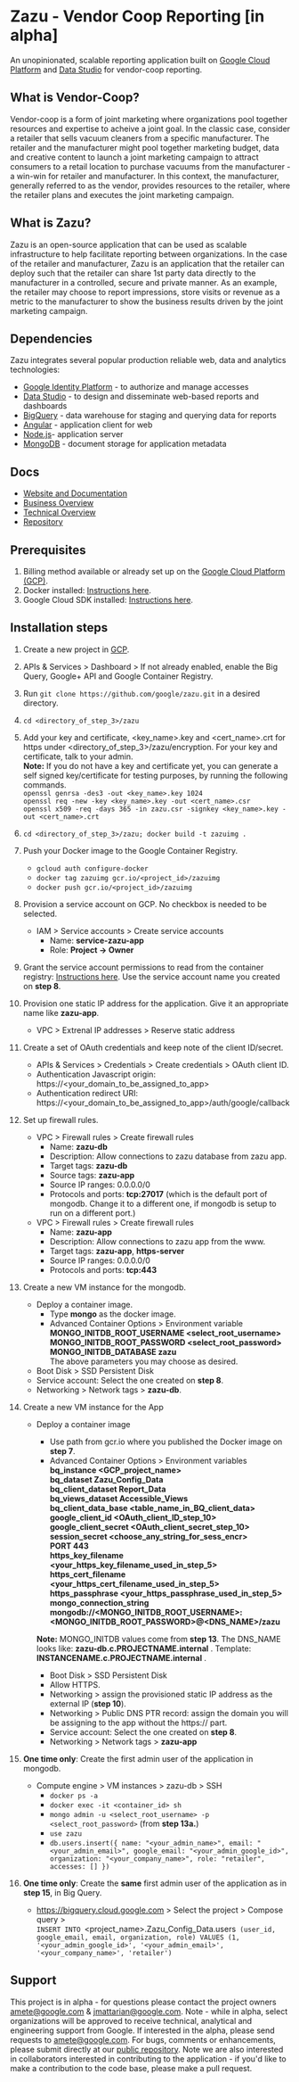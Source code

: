 # Zazu - Vendor Coop Reporting [in alpha]
An unopinionated, scalable reporting application built on [Google Cloud Platform](http://nodejs.org) and [Data Studio](https://www.google.com/analytics/data-studio/) for vendor-coop reporting.

## What is Vendor-Coop?
Vendor-coop is a form of joint marketing where organizations pool together resources and expertise to acheive a joint goal.  In the classic case, consider a retailer that sells vacuum cleaners from a specific manufacturer.  The retailer and the manufacturer might pool together marketing budget, data and creative content to launch a joint marketing campaign to attract consumers to a retail location to purchase vacuums from the manufacturer - a win-win for retailer and manufacturer.  In this context, the manufacturer, generally referred to as the vendor, provides resources to the retailer, where the retailer plans and executes the joint marketing campaign.

## What is Zazu?
Zazu is an open-source application that can be used as scalable infrastructure to help facilitate reporting between organizations.  In the case of the retailer and manufacturer, Zazu is an application that the retailer can deploy such that the retailer can share 1st party data directly to the manufacturer in a controlled, secure and private manner.  As an example, the retailer may choose to report impressions, store visits or revenue as a metric to the manufacturer to show the business results driven by the joint marketing campaign.

## Dependencies

Zazu integrates several popular production reliable web, data and analytics technologies:

  * [Google Identity Platform](https://developers.google.com/identity/) - to authorize and manage accesses
  * [Data Studio](https://www.google.com/analytics/data-studio/) - to design and disseminate web-based reports and dashboards
  * [BigQuery](https://cloud.google.com/bigquery/) - data warehouse for staging and querying data for reports
  * [Angular](https://angular.io/) - application client for web
  * [Node.js](https://nodejs.org/en/)- application server
  * [MongoDB](https://www.mongodb.com/) - document storage for application metadata

## Docs

  * [Website and Documentation](http://zazu.report/)
  * [Business Overview](https://docs.google.com/a/google.com/presentation/d/e/2PACX-1vQl_gbYic88bmTw9OXp1-aGCaDt12VFitUSqweuJeYSjqjcRBBNozfrBC1UEHH8soNcQoXzdArkb5Hk/pub?start=false&loop=false&delayms=3000)  
  * [Technical Overview](https://docs.google.com/a/google.com/presentation/d/e/2PACX-1vQT5GFcH-dlZw6jtTySSbZlsrZXqfKNsDYgbgwkq9KaeoHGudiIkUKCwoKmScqkcMEKKnuuXWZyc_BB/pub?start=false&loop=false&delayms=3000)   
  * [Repository](https://github.com/google/zazu)

## Prerequisites

1. Billing method available or already set up on the [Google Cloud Platform (GCP)](https://pantheon.corp.google.com/billing).
2. Docker installed: [Instructions here](https://docs.docker.com/install/).
3. Google Cloud SDK installed: [Instructions here](https://cloud.google.com/sdk/docs/).

## Installation steps
1. Create a new project in [GCP](https://console.cloud.google.com/home/dashboard).
2. APIs & Services > Dashboard > If not already enabled, enable the Big Query, Google+ API and Google Container Registry.
3. Run `git clone https://github.com/google/zazu.git` in a desired directory.
4. `cd <directory_of_step_3>/zazu`
5. Add your key and certificate, <key_name>.key and <cert_name>.crt for https under <directory_of_step_3>/zazu/encryption. For your key and certificate, talk to your admin.<br/>
   **Note:** If you do not have a key and certificate yet, you can generate a self signed key/certificate for testing purposes, by running the following commands.<br/>
            `openssl genrsa -des3 -out <key_name>.key 1024`<br/>
            `openssl req -new -key <key_name>.key -out <cert_name>.csr`<br/>
            `openssl x509 -req -days 365 -in zazu.csr -signkey <key_name>.key -out <cert_name>.crt`<br/>

6. `cd <directory_of_step_3>/zazu; docker build -t zazuimg .`
7. Push your Docker image to the Google Container Registry.
   - `gcloud auth configure-docker`
   - `docker tag zazuimg gcr.io/<project_id>/zazuimg`
   - `docker push gcr.io/<project_id>/zazuimg`

8. Provision a service account on GCP. No checkbox is needed to be selected.
   - IAM > Service accounts > Create service accounts<br/>
     - Name: **service-zazu-app**<br/>
     - Role: **Project -> Owner**<br/>

9. Grant the service account permissions to read from the container registry: [Instructions here](https://cloud.google.com/container-registry/docs/access-control#granting_users_and_other_projects_access_to_a_registry). Use the service account name you created on **step 8**.

10. Provision one static IP address for the application. Give it an appropriate name like **zazu-app**.
    - VPC > Extrenal IP addresses > Reserve static address<br/>

11. Create a set of OAuth credentials and keep note of the client ID/secret.
    - APIs & Services > Credentials > Create credentials > OAuth client ID.
    - Authentication Javascript origin: https://<your_domain_to_be_assigned_to_app>
    - Authentication redirect URI: https://<your_domain_to_be_assigned_to_app>/auth/google/callback

12. Set up firewall rules.
    - VPC > Firewall rules > Create firewall rules
      - Name: **zazu-db**
      - Description: Allow connections to zazu database from zazu app.
      - Target tags: **zazu-db**
      - Source tags: **zazu-app**
      - Source IP ranges: 0.0.0.0/0
      - Protocols and ports: **tcp:27017** (which is the default port of mongodb. Change it to a different one, if mongodb is setup to run on a different port.)
    - VPC > Firewall rules > Create firewall rules
      - Name: **zazu-app**
      - Description: Allow connections to zazu app from the www.
      - Target tags: **zazu-app**, **https-server**
      - Source IP ranges: 0.0.0.0/0
      - Protocols and ports: **tcp:443**

13. Create a new VM instance for the mongodb.
    - Deploy a container image.
      - Type **mongo** as the docker image.
      - Advanced Container Options > Environment variable<br/>
        **MONGO_INITDB_ROOT_USERNAME <select_root_username>**<br/>
        **MONGO_INITDB_ROOT_PASSWORD <select_root_password>**<br/>
        **MONGO_INITDB_DATABASE zazu**<br/>
        The above parameters you may choose as desired.
    - Boot Disk > SSD Persistent Disk
    - Service account: Select the one created on **step 8**.
    - Networking > Network tags > **zazu-db**.

14. Create a new VM instance for the App
    - Deploy a container image
      - Use path from gcr.io where you published the Docker image on **step 7**.
      - Advanced Container Options > Environment variables
                  **bq_instance  <GCP_project_name>**<br/>
                  **bq_dataset   Zazu_Config_Data**<br/>
                  **bq_client_dataset  Report_Data**<br/>
                  **bq_views_dataset   Accessible_Views**<br/>
                  **bq_client_data_base  <table_name_in_BQ_client_data>**<br/>
                  **google_client_id <OAuth_client_ID_step_10>**<br/>
                  **google_client_secret <OAuth_client_secret_step_10>**<br/>
                  **session_secret  <choose_any_string_for_sess_encr>**<br/>
                  **PORT   443**<br/>
                  **https_key_filename  <your_https_key_filename_used_in_step_5>**<br/>
                  **https_cert_filename  <your_https_cert_filename_used_in_step_5>**<br/>
                  **https_passphrase  <your_https_passphrase_used_in_step_5>**<br/>
                  **mongo_connection_string mongodb://<MONGO_INITDB_ROOT_USERNAME>:<MONGO_INITDB_ROOT_PASSWORD>@<DNS_NAME>/zazu**<br/>

      **Note:** MONGO_INITDB values come from **step 13**. The DNS_NAME looks like: **zazu-db.c.PROJECTNAME.internal** . Template: **INSTANCENAME.c.PROJECTNAME.internal** .<br/>

      - Boot Disk > SSD Persistent Disk
      - Allow HTTPS.
      - Networking > assign the provisioned static IP address as the external IP (**step 10**).
      - Networking > Public DNS PTR record: assign the domain you will be assigning to the app without the https:// part.
      - Service account: Select the one created on **step 8**.
      - Networking > Network tags > **zazu-app**

15. **One time only**: Create the first admin user of the application in mongodb.
    - Compute engine > VM instances > zazu-db > SSH
      - `docker ps -a`
      - `docker exec -it <container_id> sh`
      - `mongo admin -u <select_root_username> -p <select_root_password>` (from **step 13a.**)
      - `use zazu`
      - `db.users.insert({ name: "<your_admin_name>", email: "<your_admin_email>", google_email: "<your_admin_google_id>", organization: "<your_company_name>", role: "retailer", accesses: [] })`

16. **One time only**: Create the **same** first admin user of the application as in **step 15**, in Big Query.
    - https://bigquery.cloud.google.com > Select the project > Compose query ><br/>
      `INSERT INTO `<project_name>.Zazu_Config_Data.users` (user_id, google_email, email, organization, role) VALUES (1, '<your_admin_google_id>', '<your_admin_email>', '<your_company_name>', 'retailer')`


## Support

This project is in alpha - for questions please contact the project owners amete@google.com & jmattarian@google.com.  Note - while in alpha, select organizations will be approved to receive technical, analytical and engineering support from Google.  If interested in the alpha, please send requests to amete@google.com. For bugs, comments or enhancements, please submit directly at our [public repository](https://github.com/google/zazu).  Note we are also interested in collaborators interested in contributing to the application - if you'd like to make a contribution to the code base, please make a pull request.
